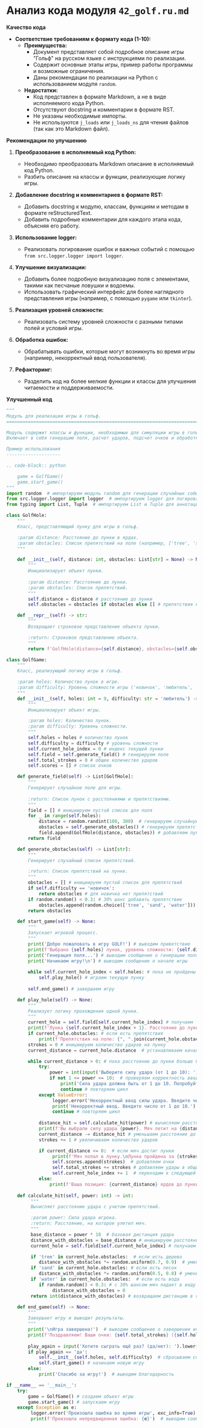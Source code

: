 # Анализ кода модуля `42_golf.ru.md`

**Качество кода**

- **Соответствие требованиям к формату кода (1-10):**
    - **Преимущества:**
        - Документ представляет собой подробное описание игры "Гольф" на русском языке с инструкциями по реализации.
        - Содержит основные этапы игры, пример работы программы и возможные ограничения.
        - Даны рекомендации по реализации на Python с использованием модуля `random`.
    - **Недостатки:**
        - Код представлен в формате Markdown, а не в виде исполняемого кода Python.
        - Отсутствуют docstring и комментарии в формате RST.
        - Не указаны необходимые импорты.
        - Не используются `j_loads` или `j_loads_ns` для чтения файлов (так как это Markdown файл).

**Рекомендации по улучшению**

1. **Преобразование в исполняемый код Python:**
   - Необходимо преобразовать Markdown описание в исполняемый код Python.
   - Разбить описание на классы и функции, реализующие логику игры.

2. **Добавление docstring и комментариев в формате RST:**
   - Добавить docstring к модулю, классам, функциям и методам в формате reStructuredText.
   - Добавить подробные комментарии для каждого этапа кода, объясняя его работу.

3. **Использование logger:**
    - Реализовать логирование ошибок и важных событий с помощью `from src.logger.logger import logger`.

4. **Улучшение визуализации:**
    - Добавить более подробную визуализацию поля с элементами, такими как песчаные ловушки и водоемы.
    - Использовать графический интерфейс для более наглядного представления игры (например, с помощью `pygame` или `tkinter`).

5. **Реализация уровней сложности:**
    - Реализовать систему уровней сложности с разными типами полей и условий игры.

6. **Обработка ошибок:**
    - Обрабатывать ошибки, которые могут возникнуть во время игры (например, некорректный ввод пользователя).

7. **Рефакторинг:**
   -  Разделить код на более мелкие функции и классы для улучшения читаемости и поддерживаемости.

**Улучшенный код**

```python
"""
Модуль для реализации игры в гольф.
=========================================================================================

Модуль содержит классы и функции, необходимые для симуляции игры в гольф.
Включает в себя генерацию поля, расчет ударов, подсчет очков и обработку игрового процесса.

Пример использования
--------------------

.. code-block:: python

    game = GolfGame()
    game.start_game()
"""
import random  # импортируем модуль random для генерации случайных событий
from src.logger.logger import logger  # импортируем logger для логирования
from typing import List, Tuple  # импортируем List и Tuple для аннотаций типов

class GolfHole:
    """
    Класс, представляющий лунку для игры в гольф.

    :param distance: Расстояние до лунки в ярдах.
    :param obstacles: Список препятствий на поле (например, ['tree', 'sand', 'water']).
    """

    def __init__(self, distance: int, obstacles: List[str] = None) -> None:
        """
        Инициализирует объект лунки.
        
        :param distance: Расстояние до лунки.
        :param obstacles: Список препятствий.
        """
        self.distance = distance # расстояние до лунки
        self.obstacles = obstacles if obstacles else [] # препятствия на поле

    def __repr__(self) -> str:
        """
        Возвращает строковое представление объекта лунки.

        :return: Строковое представление объекта.
        """
        return f'GolfHole(distance={self.distance}, obstacles={self.obstacles})'

class GolfGame:
    """
    Класс, реализующий логику игры в гольф.

    :param holes: Количество лунок в игре.
    :param difficulty: Уровень сложности игры ('новичок', 'любитель', 'профессионал').
    """
    def __init__(self, holes: int = 9, difficulty: str = 'любитель') -> None:
        """
        Инициализирует объект игры.

        :param holes: Количество лунок.
        :param difficulty: Уровень сложности.
        """
        self.holes = holes # количество лунок
        self.difficulty = difficulty # уровень сложности
        self.current_hole_index = 0 # индекс текущей лунки
        self.field = self.generate_field() # генерируем поле
        self.total_strokes = 0 # общее количество ударов
        self.scores = [] # список очков

    def generate_field(self) -> List[GolfHole]:
        """
        Генерирует случайное поле для игры.
        
        :return: Список лунок с расстояниями и препятствиями.
        """
        field = [] # инициируем пустой список для поля
        for _ in range(self.holes):
            distance = random.randint(100, 300)  # генерируем случайную дистанцию
            obstacles = self.generate_obstacles() # генерируем препятствия
            field.append(GolfHole(distance, obstacles)) # добавляем лунку в поле
        return field

    def generate_obstacles(self) -> List[str]:
        """
        Генерирует случайный список препятствий.

        :return: Список препятствий на лунке.
        """
        obstacles = [] # инициируем пустой список для препятствий
        if self.difficulty == 'новичок':
            return obstacles # для новичка нет препятствий
        if random.random() < 0.3: # 30% шанс добавить препятствие
            obstacles.append(random.choice(['tree', 'sand', 'water'])) # добавляем случайное препятствие
        return obstacles

    def start_game(self) -> None:
        """
        Запускает игровой процесс.
        """
        print('Добро пожаловать в игру GOLF!') # выводим приветствие
        print(f'Выбрано {self.holes} лунок, уровень сложности: {self.difficulty}.') # выводим выбранные параметры
        print('Генерация поля...') # выводим сообщение о генерации поля
        print('Начинаем игру!\n') # выводим сообщение о начале игры
        
        while self.current_hole_index < self.holes: # пока не пройдены все лунки
            self.play_hole() # играем текущую лунку
        
        self.end_game() # завершаем игру

    def play_hole(self) -> None:
        """
        Реализует логику прохождения одной лунки.
        """
        current_hole = self.field[self.current_hole_index] # получаем текущую лунку
        print(f'Лунка {self.current_hole_index + 1}. Расстояние до лунки: {current_hole.distance} ярдов.') # выводим информацию о лунке
        if current_hole.obstacles: # если есть препятствия
            print(f'Препятствия на поле: {", ".join(current_hole.obstacles)}') # выводим список препятствий
        strokes = 0 # инициируем количество ударов на лунку
        current_distance = current_hole.distance  # устанавливаем начальное расстояние до лунки

        while current_distance > 0: # пока расстояние до лунки больше 0
            try:
                power = int(input('Выберите силу удара (от 1 до 10): ')) # получаем силу удара от игрока
                if not 1 <= power <= 10:  # проверяем корректность ввода
                    print('Сила удара должна быть от 1 до 10. Попробуйте еще раз.') # выводим ошибку
                    continue # повторяем цикл
            except ValueError:
                 logger.error('Некорректный ввод силы удара. Введите число от 1 до 10') # логируем ошибку
                 print('Некорректный ввод. Введите число от 1 до 10.')  # сообщаем об ошибке
                 continue # повторяем цикл
            
            distance_hit = self.calculate_hit(power) # вычисляем расстояние удара
            print(f'Вы выбрали силу удара {power}. Мяч летит на {distance_hit} ярдов.') # выводим информацию об ударе
            current_distance -= distance_hit # уменьшаем расстояние до лунки
            strokes += 1 # увеличиваем количество ударов

            if current_distance <= 0:  # если мяч достиг лунки
                 print(f'Мяч попал в лунку.\nЛунка пройдена за {strokes} ударов.\n')  # выводим сообщение об успехе
                 self.scores.append(strokes)  # добавляем очки
                 self.total_strokes += strokes # добавляем удары в общий счетчик
                 self.current_hole_index += 1  # переходим к следующей лунке
            else:
                print(f'Ваша позиция: {current_distance} ярдов до лунки.') # выводим текущую позицию мяча
    
    def calculate_hit(self, power: int) -> int:
         """
         Вычисляет расстояние удара с учетом препятствий.

         :param power: Сила удара игрока.
         :return: Расстояние, на которое улетел мяч.
         """
         base_distance = power * 10  # базовая дистанция удара
         distance_with_obstacles = base_distance # инициируем расстояние с препятствиями
         current_hole = self.field[self.current_hole_index] # получаем текущую лунку

         if 'tree' in current_hole.obstacles:  # если есть дерево
            distance_with_obstacles *= random.uniform(0.7, 0.9)  # уменьшаем расстояние
         if 'sand' in current_hole.obstacles: # если есть песок
            distance_with_obstacles *= random.uniform(0.5, 0.8) # уменьшаем расстояние
         if 'water' in current_hole.obstacles:  # если есть вода
            if random.random() < 0.3: # с 30% шансом мяч падает в воду
                 distance_with_obstacles = 0
         return int(distance_with_obstacles) # возвращаем дистанцию в ярдах

    def end_game(self) -> None:
        """
        Завершает игру и выводит результаты.
        """
        print('\nИгра завершена!')  # выводим сообщение о завершении игры
        print(f'Поздравляем! Ваши очки: {self.total_strokes} ({self.holes} лунок).\n') # выводим общее количество очков
        
        play_again = input('Хотите сыграть ещё раз? (да/нет): ').lower() # запрашиваем повтор игры
        if play_again == 'да':
            self.__init__(self.holes, self.difficulty)  # сбрасываем состояние игры
            self.start_game() # начинаем новую игру
        else:
            print('Спасибо за игру!')  # выводим благодарность

if __name__ == '__main__':
    try:
        game = GolfGame() # создаем объект игры
        game.start_game() # запускаем игру
    except Exception as e:
         logger.error('Произошла ошибка во время игры', exc_info=True) # логируем ошибку
         print(f'Произошла непредвиденная ошибка: {e}')  # выводим сообщение об ошибке
```